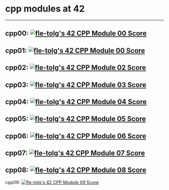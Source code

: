 # cpp modules at 42
---
cpp00:
[![fle-tolg's 42 CPP Module 00 Score](https://badge42.vercel.app/api/v2/cl9cmwvne00060gk0c97a1d69/project/2955178)](https://github.com/JaeSeoKim/badge42)
---
cpp01:
[![fle-tolg's 42 CPP Module 00 Score](https://badge42.vercel.app/api/v2/cl9cmwvne00060gk0c97a1d69/project/2955178)](https://github.com/JaeSeoKim/badge42)
---
cpp02:
[![fle-tolg's 42 CPP Module 02 Score](https://badge42.vercel.app/api/v2/cl9cmwvne00060gk0c97a1d69/project/2998530)](https://github.com/JaeSeoKim/badge42)
---
cpp03:
[![fle-tolg's 42 CPP Module 03 Score](https://badge42.vercel.app/api/v2/cl9cmwvne00060gk0c97a1d69/project/3036432)](https://github.com/JaeSeoKim/badge42)
---
cpp04:
[![fle-tolg's 42 CPP Module 04 Score](https://badge42.vercel.app/api/v2/cl9cmwvne00060gk0c97a1d69/project/3037698)](https://github.com/JaeSeoKim/badge42)
---
cpp05:
[![fle-tolg's 42 CPP Module 05 Score](https://badge42.vercel.app/api/v2/cl9cmwvne00060gk0c97a1d69/project/3125757)](https://github.com/JaeSeoKim/badge42)
---
cpp06:
[![fle-tolg's 42 CPP Module 06 Score](https://badge42.vercel.app/api/v2/cl9cmwvne00060gk0c97a1d69/project/3128049)](https://github.com/JaeSeoKim/badge42)
---
cpp07:
[![fle-tolg's 42 CPP Module 07 Score](https://badge42.vercel.app/api/v2/cl9cmwvne00060gk0c97a1d69/project/3131925)](https://github.com/JaeSeoKim/badge42)
---
cpp08:
[![fle-tolg's 42 CPP Module 08 Score](https://badge42.vercel.app/api/v2/cl9cmwvne00060gk0c97a1d69/project/3132287)](https://github.com/JaeSeoKim/badge42)
---
cpp09:
[![fle-tolg's 42 CPP Module 09 Score](https://badge42.vercel.app/api/v2/cl9cmwvne00060gk0c97a1d69/project/3133200)](https://github.com/JaeSeoKim/badge42)

